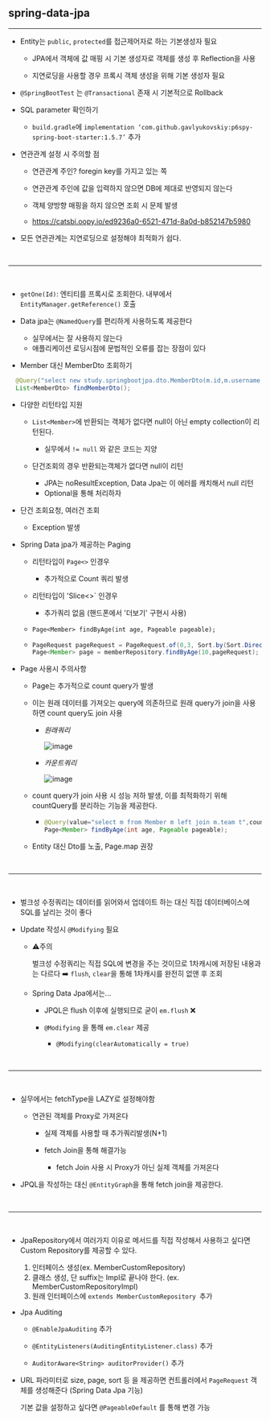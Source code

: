 ## spring-data-jpa

---

- Entity는 `public`, `protected`를 접근제어자로 하는 기본생성자 필요

  - JPA에서 객체에 값 매핑 시 기본 생성자로 객체를 생성 후 Reflection을 사용

  - 지연로딩을 사용할 경우 프록시 객체 생성을 위해 기본 생성자 필요

- `@SpringBootTest` 는 `@Transactional` 존재 시 기본적으로 Rollback

- SQL parameter 확인하기

  - `build.gradle`에 `implementation ‘com.github.gavlyukovskiy:p6spy-spring-boot-starter:1.5.7’` 추가

- 연관관계 설정 시 주의할 점

  - 연관관계 주인? foregin key를 가지고 있는 쪽

  - 연관관계 주인에 값을 입력하지 않으면 DB에 제대로 반영되지 않는다
  - 객체 양방향 매핑을 하지 않으면 조회 시 문제 발생
  - https://catsbi.oopy.io/ed9236a0-6521-471d-8a0d-b852147b5980

- 모든 연관관계는 지연로딩으로 설정해야 최적화가 쉽다.

<br>

---

<br>

- `getOne(Id)`: 엔티티를 프록시로 조회한다. 내부에서 `EntityManager.getReference()` 호출

- Data jpa는 `@NamedQuery`를 편리하게 사용하도록 제공한다

  - 실무에서는 잘 사용하지 않는다
  - 애플리케이션 로딩시점에 문법적인 오류를 잡는 장점이 있다

- Member 대신 MemberDto 조회하기

```java
  @Query("select new study.springbootjpa.dto.MemberDto(m.id,m.username, t.name) from Member m join m.team t")
  List<MemberDto> findMemberDto();
```

- 다양한 리턴타입 지원

  - `List<Member>`에 반환되는 객체가 없다면
    null이 아닌 empty collection이 리턴된다.

    - 실무에서 `!= null` 와 같은 코드는 지양

  - 단건조회의 경우 반환되는객체가 없다면 null이 리턴

    - JPA는 noResultException, Data Jpa는 이 에러를 캐치해서 null 리턴
    - Optional을 통해 처리하자

- 단건 조회요청, 여러건 조회

  - Exception 발생

- Spring Data jpa가 제공하는 Paging

  - 리턴타입이 `Page<>` 인경우
    - 추가적으로 Count 쿼리 발생
  - 리턴타입이 'Slice<>` 인경우

    - 추가쿼리 없음 (핸드폰에서 '더보기' 구현시 사용)

  - `Page<Member> findByAge(int age, Pageable pageable);`
  - ```java
    PageRequest pageRequest = PageRequest.of(0,3, Sort.by(Sort.Direction.DESC,"username"));
    Page<Member> page = memberRepository.findByAge(10,pageRequest);
    ```

- Page 사용시 주의사항

  - Page는 추가적으로 count query가 발생
  - 이는 원래 데이터를 가져오는 query에 의존하므로 원래 query가 join을 사용하면 count query도 join 사용

    - _원래쿼리_

      ![image](https://user-images.githubusercontent.com/67682840/210199846-a039ec33-e41f-4fdd-a291-328ee05c329e.png)

    - _카운트쿼리_

      ![image](https://user-images.githubusercontent.com/67682840/210199879-f4a259d0-15fc-420f-a00a-993a9df84048.png)

  - count query가 join 사용 시 성능 저하 발생, 이를 최적화하기 위해 countQuery를 분리하는 기능을 제공한다.

    - ```java
      @Query(value="select m from Member m left join m.team t",countQuery="select count(m) from Member m")
      Page<Member> findByAge(int age, Pageable pageable);
      ```

  - Entity 대신 Dto를 노출, Page.map 권장

<br>

---

<br>

- 벌크성 수정쿼리는 데이터를 읽어와서 업데이트 하는 대신 직접 데이터베이스에 SQL를 날리는 것이 좋다

- Update 작성시 `@Modifying` 필요

  - :warning:주의

    벌크성 수정쿼리는 직접 SQL에 변경을 주는 것이므로 1차캐시에 저장된 내용과는 다르다
    :arrow_right: `flush`, `clear`을 통해 1차캐시를 완전히 없앤 후 조회

  - Spring Data Jpa에서는...

    - JPQL은 flush 이후에 실행되므로 굳이 `em.flush` :x:
    - `@Modifying` 을 통해 `em.clear` 제공

      - `@Modifying(clearAutomatically = true)`

<br>

---

<br>

- 실무에서는 fetchType을 LAZY로 설정해야함

  - 연관된 객체를 Proxy로 가져온다

    - 실제 객체를 사용할 때 추가쿼리발생(N+1)

    - fetch Join을 통해 해결가능

      - fetch Join 사용 시 Proxy가 아닌 실제 객체를 가져온다

- JPQL을 작성하는 대신 `@EntityGraph`을 통해 fetch join을 제공한다.

<br>

---

<br>

- JpaRepository에서 여러가지 이유로 메서드를 직접 작성해서 사용하고 싶다면 Custom Repository를 제공할 수 있다.

  1. 인터페이스 생성(ex. MemberCustomRepository)
  2. 클래스 생성, 단 suffix는 Impl로 끝나야 한다. (ex. MemberCustomRepositoryImpl)
  3. 원래 인터페이스에 `extends MemberCustomRepository `추가

- Jpa Auditing

  - `@EnableJpaAuditing` 추가

  - `@EntityListeners(AuditingEntityListener.class)` 추가

  - `AuditorAware<String> auditorProvider()` 추가

- URL 파라미터로 size, page, sort 등 을 제공하면 컨트롤러에서 `PageRequest` 객체를 생성해준다 (Spring Data Jpa 기능)

  기본 값을 설정하고 싶다면 `@PageableDefault` 를 통해 변경 가능
